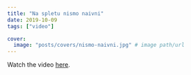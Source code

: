 ```yaml
---
title: "Na spletu nismo naivni"
date: 2019-10-09
tags: ["video"]

cover:
  image: "posts/covers/nismo-naivni.jpg" # image path/url
---
```


Watch the video [here](https://www.youtube.com/watch?v=yeARCaKhQqI).
